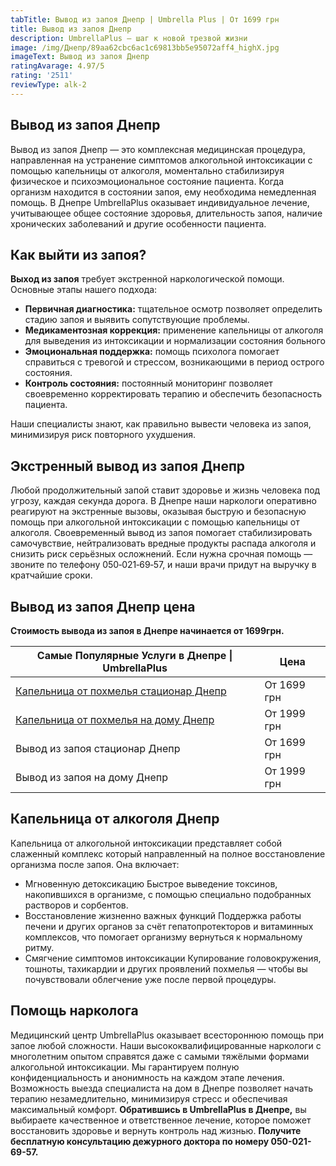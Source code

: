 ```yaml
---
tabTitle: Вывод из запоя Днепр | Umbrella Plus | От 1699 грн
title: Вывод из запоя Днепр
description: UmbrellaPlus — шаг к новой трезвой жизни
image: /img/Днепр/89aa62cbc6ac1c69813bb5e95072aff4_highX.jpg
imageText: Вывод из запоя Днепр
ratingAvarage: 4.97/5
rating: '2511'
reviewType: alk-2
---
```


## Вывод из запоя Днепр

Вывод из запоя Днепр — это комплексная медицинская процедура, направленная на устранение симптомов алкогольной интоксикации с помощью капельницы от алкоголя, моментально стабилизируя физическое и психоэмоциональное состояние пациента. Когда организм находится в состоянии запоя, ему необходима немедленная помощь. В Днепре UmbrellaPlus оказывает индивидуальное лечение, учитывающее общее состояние здоровья, длительность запоя, наличие хронических заболеваний и другие особенности пациента.

## Как выйти из запоя?

**Выход из запоя** требует экстренной наркологической помощи. Основные этапы нашего подхода:

* **Первичная диагностика:** тщательное осмотр позволяет определить стадию запоя и выявить сопутствующие проблемы.
* **Медикаментозная коррекция:** применение капельницы от алкоголя для выведения из интоксикации и нормализации состояния больного
* **Эмоциональная поддержка:** помощь психолога помогает справиться с тревогой и стрессом, возникающими в период острого состояния.
* **Контроль состояния:** постоянный мониторинг позволяет своевременно корректировать терапию и обеспечить безопасность пациента.

Наши специалисты знают, как правильно вывести человека из запоя, минимизируя риск повторного ухудшения.

## Экстренный вывод из запоя Днепр

Любой продолжительный запой ставит здоровье и жизнь человека под угрозу, каждая секунда дорога. В Днепре наши наркологи оперативно реагируют на экстренные вызовы, оказывая быструю и безопасную помощь при алкогольной интоксикации с помощью капельницы от алкоголя. Своевременный вывод из запоя помогает стабилизировать самочувствие, нейтрализовать вредные продукты распада алкоголя и снизить риск серьёзных осложнений. Если нужна срочная помощь — звоните по телефону 050‑021‑69‑57, и наши врачи придут на выручку в кратчайшие сроки.

## Вывод из запоя Днепр цена

**Стоимость вывода из запоя в Днепре начинается от 1699грн.**

| Самые Популярные Услуги в Днепре \| UmbrellaPlus                                                                | Цена        |
| --------------------------------------------------------------------------------------------------------------- | ----------- |
| [Капельница от похмелья стационар Днепр](https://umbrella-plus.com.ua/dnepr/kapelnica_ot_alkogola_dnepr/)       | От 1699 грн |
| [Капельница от похмелья на дому Днепр](https://umbrella-plus.com.ua/dnepr/kapelnica_ot_alkogola_na-domy-dnepr/) | От 1999 грн |
| Вывод из запоя стационар Днепр                                                                                  | От 1699 грн |
| Вывод из запоя на дому Днепр                                                                                    | От 1999 грн |

## Капельница от алкоголя Днепр

Капельница от алкогольной интоксикации представляет собой слаженный комплекс который направленный на полное восстановление организма после запоя. Она включает:

* Мгновенную детоксикацию
  Быстрое выведение токсинов, накопившихся в организме, с помощью специально подобранных растворов и сорбентов.
* Восстановление жизненно важных функций
  Поддержка работы печени и других органов за счёт гепатопротекторов и витаминных комплексов, что помогает организму вернуться к нормальному ритму.
* Смягчение симптомов интоксикации
  Купирование головокружения, тошноты, тахикардии и других проявлений похмелья — чтобы вы почувствовали облегчение уже после первой процедуры.

## Помощь нарколога

Медицинский центр UmbrellaPlus оказывает всестороннюю помощь при запое любой сложности. Наши высококвалифицированные наркологи с многолетним опытом справятся даже с самыми тяжёлыми формами алкогольной интоксикации. Мы гарантируем полную конфиденциальность и анонимность на каждом этапе лечения. Возможность выезда специалиста на дом в Днепре позволяет начать терапию незамедлительно, минимизируя стресс и обеспечивая максимальный комфорт. **Обратившись в UmbrellaPlus в Днепре,** вы выбираете качественное и ответственное лечение, которое поможет восстановить здоровье и вернуть контроль над жизнью. **Получите бесплатную консультацию дежурного доктора по номеру 050-021-69-57.**
